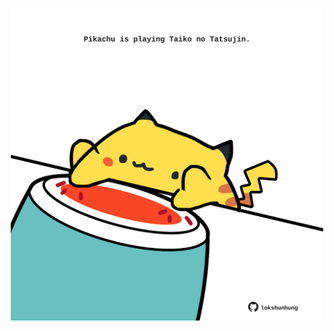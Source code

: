 <!-- built at 16/07/2022, 01:28:43 UTC -->
<p align="center">
  <img width="500" height="500" src="./ReadmeImage.svg">
</p>
